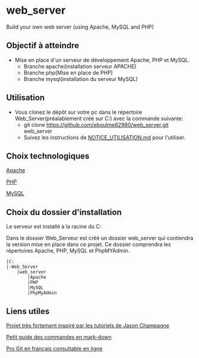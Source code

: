 # web_server
Build your own web server (using Apache, MySQL and PHP)

## Objectif à atteindre
* Mise en place d'un serveur de développement Apache, PHP et MySQL.
	* Branche apache(installation serveur APACHE)
	* Branche php(Mise en place de PHP)
	* Branche mysql(installation du serveur MySQL)

## Utilisation
* Vous clonez le dépôt sur votre pc dans le répertoire Web_Server(préalablement créé sur C:) avec la commande suivante:
	* git clone https://github.com/eboulme62980/web_server.git web_server
	* Suivez les instructions de [NOTICE_UTILISATION.md](https://github.com/eboulme62980/web_server/blob/main/NOTICE_UTILISATION.md) pour l'utiliser.


## Choix technologiques
[Apache](https://httpd.apache.org/)

[PHP](https://www.php.net/)

[MySQL](https://www.mysql.com/)


## Choix du dossier d'installation
Le serveur est installé à la racine du C:

Dans le dossier Web_Serveur est créé un dossier web_server qui contiendra la version mise en place dans ce projet.
Ce dossier comprendra les répertoires Apache, PHP, MySQL et PhpMYAdmin.

	|C:
	|-Web_Server
		|web_server	
			|Apache		
			|PHP		
			|MySQL		
			|PhpMyAdmin


## Liens utiles
[Projet très fortement inspiré par les tutoriels de Jason Champagne](https://jasonchampagne.fr/)

[Petit guide des commandes en mark-down](https://support.zendesk.com/hc/fr/articles/203691016-Formatage-de-texte-avec-Markdown)

[Pro Git en français consultable en ligne](https://git-scm.com/book/fr/v2)

